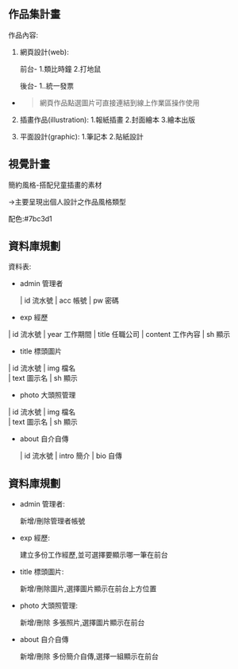 

## 作品集計畫

作品內容:

1. 網頁設計(web): 
   
   前台- 1.類比時鐘 2.打地鼠

   後台- 1..統一發票   
  
  - >網頁作品點選圖片可直接連結到線上作業區操作使用


2. 插畫作品(illustration): 1.報紙插畫  2.封面繪本  3.繪本出版
                  

3. 平面設計(graphic): 1.筆記本 2.貼紙設計



## 視覺計畫

簡約風格-搭配兒童插畫的素材

->主要呈現出個人設計之作品風格類型


配色:#7bc3d1



## 資料庫規劃

資料表:

* admin 管理者

  | id        流水號 
  | acc       帳號
  | pw        密碼



* exp 經歷

 | id       流水號
 | year     工作期間
 | title    任職公司
 | content  工作內容
 | sh       顯示

 

* title 標頭圖片

 | id       流水號
 | img      檔名     
 | text     圖示名
 | sh       顯示



* photo 大頭照管理

 | id       流水號
 | img      檔名     
 | text     圖示名
 | sh       顯示


* about 自介自傳
  
  | id        流水號 
  | intro     簡介
  | bio       自傳


## 資料庫規劃

* admin 管理者:
  
  新增/刪除管理者帳號

* exp 經歷:
  
  建立多份工作經歷,並可選擇要顯示哪一筆在前台

* title 標頭圖片:
  
  新增/刪除圖片,選擇圖片顯示在前台上方位置


* photo 大頭照管理:

  新增/刪除 多張照片,選擇圖片顯示在前台 


* about 自介自傳
   
  新增/刪除 多份簡介自傳,選擇一組顯示在前台 
